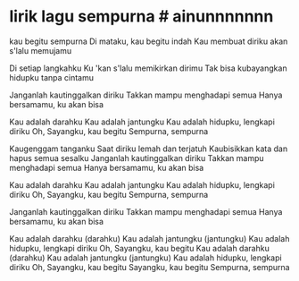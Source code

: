 # lirik lagu sempurna # ainunnnnnnn
kau begitu sempurna
Di mataku, kau begitu indah
Kau membuat diriku akan s'lalu memujamu

Di setiap langkahku
Ku 'kan s'lalu memikirkan dirimu
Tak bisa kubayangkan hidupku tanpa cintamu

Janganlah kautinggalkan diriku
Takkan mampu menghadapi semua
Hanya bersamamu, ku akan bisa

Kau adalah darahku
Kau adalah jantungku
Kau adalah hidupku, lengkapi diriku
Oh, Sayangku, kau begitu
Sempurna, sempurna

Kaugenggam tanganku
Saat diriku lemah dan terjatuh
Kaubisikkan kata dan hapus semua sesalku
Janganlah kautinggalkan diriku
Takkan mampu menghadapi semua
Hanya bersamamu, ku akan bisa

Kau adalah darahku
Kau adalah jantungku
Kau adalah hidupku, lengkapi diriku
Oh, Sayangku, kau begitu
Sempurna, sempurna

Janganlah kautinggalkan diriku
Takkan mampu menghadapi semua
Hanya bersamamu, ku akan bisa

Kau adalah darahku (darahku)
Kau adalah jantungku (jantungku)
Kau adalah hidupku, lengkapi diriku
Oh, Sayangku, kau begitu
Kau adalah darahku (darahku)
Kau adalah jantungku (jantungku)
Kau adalah hidupku, lengkapi diriku
Oh, Sayangku, kau begitu
Sayangku, kau begitu
Sempurna, sempurna